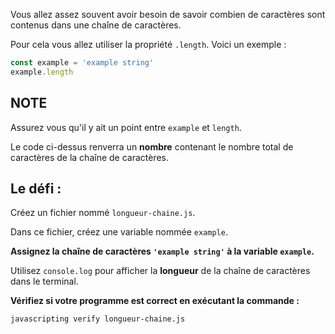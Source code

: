 Vous allez assez souvent avoir besoin de savoir combien de caractères sont contenus dans une chaîne de caractères.

Pour cela vous allez utiliser la propriété `.length`. Voici un exemple :

```js
const example = 'example string'
example.length
```

## NOTE

Assurez vous qu'il y ait un point entre `example` et `length`.

Le code ci-dessus renverra un **nombre** contenant le nombre total de caractères de la chaîne de caractères.


## Le défi :

Créez un fichier nommé `longueur-chaine.js`.

Dans ce fichier, créez une variable nommée `example`.

**Assignez la chaîne de caractères `'example string'` à la variable `example`.**

Utilisez `console.log` pour afficher la **longueur** de la chaîne de caractères dans le terminal.

**Vérifiez si votre programme est correct en exécutant la commande :**

`javascripting verify longueur-chaine.js`
